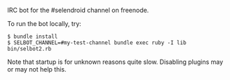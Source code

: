 IRC bot for the #selendroid channel on freenode.

To run the bot locally, try:

    $ bundle install
    $ SELBOT_CHANNEL=#my-test-channel bundle exec ruby -I lib bin/selbot2.rb
    
Note that startup is for unknown reasons quite slow. Disabling plugins may or may not help this.
